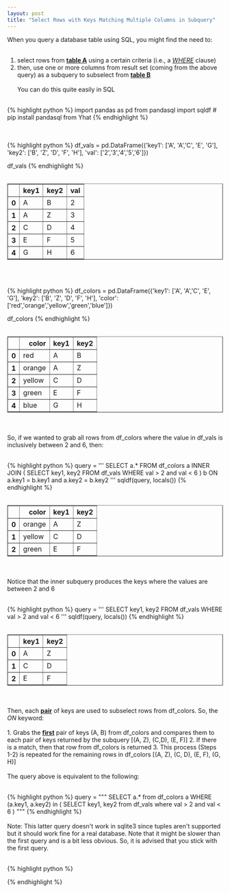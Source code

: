```yaml
---
layout: post
title: "Select Rows with Keys Matching Multiple Columns in Subquery"
--- 
```

When you query a database table using SQL, you might find the need to:
<br><br>
1. select rows from <b><u>table A</u></b> using a certain criteria (i.e., a
[<i>WHERE</i>](http://www.w3schools.com/sql/sql_where.asp) clause)
2. then, use one or more columns from result set (coming from the above query)
as a subquery to subselect from <b><u>table B</u></b>
<br><br>
You can do this quite easily in SQL 
<br><br>

{% highlight python %}
import pandas as pd
from pandasql import sqldf  # pip install pandasql from Yhat
{% endhighlight %}

<br><br>
{% highlight python %}
df_vals = pd.DataFrame({'key1': ['A', 'A','C', 'E', 'G'], 
                        'key2': ['B', 'Z', 'D', 'F', 'H'], 
                        'val': ['2','3','4','5','6']})

df_vals
{% endhighlight %}
<br><br>
<div>
<table border="1" class="dataframe">
  <thead>
    <tr style="text-align: right;">
      <th></th>
      <th>key1</th>
      <th>key2</th>
      <th>val</th>
    </tr>
  </thead>
  <tbody>
    <tr>
      <th>0</th>
      <td>A</td>
      <td>B</td>
      <td>2</td>
    </tr>
    <tr>
      <th>1</th>
      <td>A</td>
      <td>Z</td>
      <td>3</td>
    </tr>
    <tr>
      <th>2</th>
      <td>C</td>
      <td>D</td>
      <td>4</td>
    </tr>
    <tr>
      <th>3</th>
      <td>E</td>
      <td>F</td>
      <td>5</td>
    </tr>
    <tr>
      <th>4</th>
      <td>G</td>
      <td>H</td>
      <td>6</td>
    </tr>
  </tbody>
</table>
</div>
<br><br>

{% highlight python %}
df_colors = pd.DataFrame({'key1': ['A', 'A','C', 'E', 'G'], 
                          'key2': ['B', 'Z', 'D', 'F', 'H'], 
                          'color': ['red','orange','yellow','green','blue']})

df_colors
{% endhighlight %}
<br><br>
<div>
<table border="1" class="dataframe">
  <thead>
    <tr style="text-align: right;">
      <th></th>
      <th>color</th>
      <th>key1</th>
      <th>key2</th>
    </tr>
  </thead>
  <tbody>
    <tr>
      <th>0</th>
      <td>red</td>
      <td>A</td>
      <td>B</td>
    </tr>
    <tr>
      <th>1</th>
      <td>orange</td>
      <td>A</td>
      <td>Z</td>
    </tr>
    <tr>
      <th>2</th>
      <td>yellow</td>
      <td>C</td>
      <td>D</td>
    </tr>
    <tr>
      <th>3</th>
      <td>green</td>
      <td>E</td>
      <td>F</td>
    </tr>
    <tr>
      <th>4</th>
      <td>blue</td>
      <td>G</td>
      <td>H</td>
    </tr>
  </tbody>
</table>
</div>
<br><br> 
So, if we wanted to grab all rows from df_colors where the value in df_vals is
inclusively between 2 and 6, then: 
<br><br>

{% highlight python %}
query = '''
        SELECT a.* FROM df_colors a
        INNER JOIN (
            SELECT key1, key2 FROM df_vals
            WHERE val > 2 and val < 6
        ) b
        ON a.key1 = b.key1 and a.key2 = b.key2
        '''
sqldf(query, locals())
{% endhighlight %}
<br><br>
<div>
<table border="1" class="dataframe">
  <thead>
    <tr style="text-align: right;">
      <th></th>
      <th>color</th>
      <th>key1</th>
      <th>key2</th>
    </tr>
  </thead>
  <tbody>
    <tr>
      <th>0</th>
      <td>orange</td>
      <td>A</td>
      <td>Z</td>
    </tr>
    <tr>
      <th>1</th>
      <td>yellow</td>
      <td>C</td>
      <td>D</td>
    </tr>
    <tr>
      <th>2</th>
      <td>green</td>
      <td>E</td>
      <td>F</td>
    </tr>
  </tbody>
</table>
</div>
<br><br> 
Notice that the inner subquery produces the keys where the values are between 2
and 6 
<br><br>

{% highlight python %}
query = '''
        SELECT key1, key2 FROM df_vals
        WHERE val > 2 and val < 6
        '''
sqldf(query, locals())
{% endhighlight %}
<br><br>
<div>
<table border="1" class="dataframe">
  <thead>
    <tr style="text-align: right;">
      <th></th>
      <th>key1</th>
      <th>key2</th>
    </tr>
  </thead>
  <tbody>
    <tr>
      <th>0</th>
      <td>A</td>
      <td>Z</td>
    </tr>
    <tr>
      <th>1</th>
      <td>C</td>
      <td>D</td>
    </tr>
    <tr>
      <th>2</th>
      <td>E</td>
      <td>F</td>
    </tr>
  </tbody>
</table>
</div>
<br><br> 
Then, each <b><u>pair</u></b> of keys are used to subselect rows from df_colors.
So, the <i>ON</i> keyword:
<br><br>
1. Grabs the <b><u>first</u></b> pair of keys (A, B) from df_colors and compares
them to each pair of keys returned by the subquery [(A, Z), (C,D), (E, F)]
2. If there is a match, then that row from df_colors is returned
3. This process (Steps 1-2) is repeated for the remaining rows in df_colors [(A,
Z), (C, D), (E, F), (G, H)] 
<br><br>
The query above is equivalent to the following: 
<br><br>

{% highlight python %}
query = """
        SELECT a.* from df_colors a
        WHERE (a.key1, a.key2) in (
            SELECT key1, key2 from df_vals where val > 2 and val < 6
        ) 
        """
{% endhighlight %}
<br><br> 
Note: This latter query doesn't work in sqlite3 since tuples aren't supported
but it should work fine for a real database. Note that it might be slower than
the first query and is a bit less obvious. So, it is advised that you stick with
the first query. 
<br><br>  

{% highlight python %}

{% endhighlight %}

